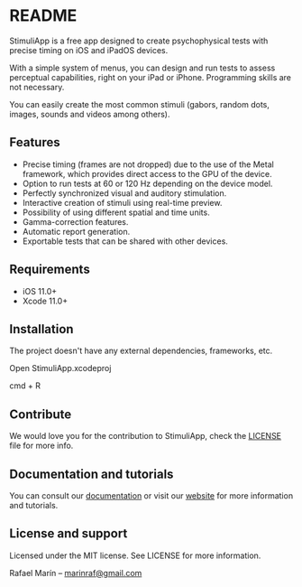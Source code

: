 #  README

StimuliApp is a free app designed to create psychophysical tests with precise timing on iOS and iPadOS devices.

With a simple system of menus, you can design and run tests to assess perceptual capabilities, right on your iPad or iPhone.
Programming skills are not necessary.

You can easily create the most common stimuli (gabors, random dots, images, sounds and videos among others).


## Features
- Precise timing (frames are not dropped) due to the use of the Metal framework, which provides direct access to the GPU of the device.
- Option to run tests at 60 or 120 Hz depending on the device model.
- Perfectly synchronized visual and auditory stimulation.
- Interactive creation of stimuli using real-time preview.
- Possibility of using different spatial and time units.
- Gamma-correction features.
- Automatic report generation.
- Exportable tests that can be shared with other devices.


## Requirements

- iOS 11.0+
- Xcode 11.0+


## Installation

The project doesn't have any external dependencies, frameworks, etc.

Open StimuliApp.xcodeproj

cmd + R


## Contribute

We would love you for the contribution to StimuliApp, check the [LICENSE](https://github.com/marinraf/StimuliApp/blob/master/LICENSE)  file for more info.


## Documentation and tutorials
You can consult our [documentation](https://www.stimuliapp.com/ipa/StimuliApp_documentation.pdf)  or visit our [website](https://www.stimuliapp.com) for more information and tutorials.


## License and support

Licensed under the MIT license. See LICENSE for more information.

Rafael Marín – marinraf@gmail.com
 
